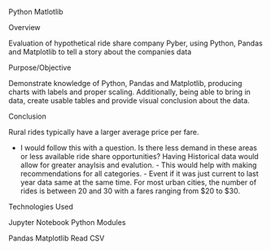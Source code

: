 Python Matlotlib

Overview

Evaluation of hypothetical ride share company Pyber, using Python, Pandas and Matplotlib to tell a story about the companies data

Purpose/Objective

Demonstrate knowledge of Python, Pandas and Matplotlib, producing charts with labels and proper scaling. Additionally, being able to bring in data, create usable tables and provide visual conclusion about the data.

Conclusion

Rural rides typically have a larger average price per fare.
- I would follow this with a question. Is there less demand in these areas or less available ride share opportunities? Having Historical data would allow for greater anaylsis and evalution. - This would help with making recommendations for all categories. - Event if it was just current to last year data same at the same time. For most urban cities, the number of rides is between 20 and 30 with a fares ranging from $20 to $30.

Technologies Used

Jupyter Notebook
Python
Modules

Pandas
Matplotlib
Read CSV
